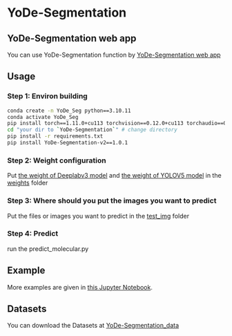 # YoDe-Segmentation

## YoDe-Segmentation web app
You can use YoDe-Segmentation function by [YoDe-Segmentation web app](http://yode-segmentation.com) 

## Usage
### Step 1: Environ building
```bash
conda create -n YoDe_Seg python==3.10.11
conda activate YoDe_Seg
pip install torch==1.11.0+cu113 torchvision==0.12.0+cu113 torchaudio==0.11.0 --extra-index-url https://download.pytorch.org/whl/cu113
cd "your dir to `YoDe-Segmentation`" # change directory
pip install -r requirements.txt
pip install YoDe-Segmentation-v2==1.0.1
```

### Step 2: Weight configuration
Put [the weight of Deeplabv3 model](https://drive.google.com/file/d/1ipJNPU5tmCcYDZIbo7_veMu5idQjdbiQ/view?usp=sharing) and [the weight of YOLOV5 model](https://drive.google.com/file/d/1tXX_-RE2sL2U7lRvFfOBUBTIIIN_MhnN/view?usp=sharing) in the [weights](https://github.com/OneChorm/YoDe-Segmentation/tree/master/weights) folder

### Step 3: Where should you put the images you want to predict
Put the files or images you want to predict in the [test_img](https://github.com/OneChorm/YoDe-Segmentation/blob/master/test_img) folder

### Step 4: Predict
run the predict_molecular.py

## Example
More examples are given in [this Jupyter Notebook](https://github.com/OneChorm/YoDe-Segmentation/blob/master/YoDe-Segmentation_documentation.ipynb).

## Datasets
You can download the Datasets at [YoDe-Segmentation_data](https://figshare.com/articles/journal_contribution/YoDe-Segmentation_DATA_zip/24456277)



